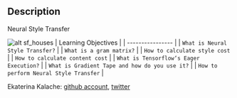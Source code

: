 ## Description
Neural Style Transfer

![alt sf_houses](https://i.imgur.com/BgGxIDe.png)
| Learning Objectives  |
| ---------------- |
| `What is Neural Style Transfer?` |
| `What is a gram matrix?` |
| `How to calculate style cost` |
| `How to calculate content cost` |
| `What is Tensorflow‘s Eager Execution?` |
| `What is Gradient Tape and how do you use it?`  |
| `How to perform Neural Style Transfer` |

Ekaterina Kalache: [github account](https://github.com/KatyaKalache), [twitter](https://twitter.com/KatyaKalache)

